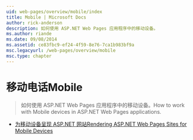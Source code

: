 ```yaml
---
uid: web-pages/overview/mobile/index
title: Mobile | Microsoft Docs
author: rick-anderson
description: 如何使用 ASP.NET Web Pages 应用程序中的移动设备。
ms.author: riande
ms.date: 09/08/2014
ms.assetid: ce83fbc9-ef24-4f59-8e76-7ca1b983bf9a
msc.legacyurl: /web-pages/overview/mobile
msc.type: chapter
---
```

<a name="mobile"></a><span data-ttu-id="77cf9-103">移动电话</span><span class="sxs-lookup"><span data-stu-id="77cf9-103">Mobile</span></span>
====================
> <span data-ttu-id="77cf9-104">如何使用 ASP.NET Web Pages 应用程序中的移动设备。</span><span class="sxs-lookup"><span data-stu-id="77cf9-104">How to work with Mobile devices in ASP.NET Web Pages applications.</span></span>


- [<span data-ttu-id="77cf9-105">为移动设备呈现 ASP.NET 网站</span><span class="sxs-lookup"><span data-stu-id="77cf9-105">Rendering ASP.NET Web Pages Sites for Mobile Devices</span></span>](rendering-aspnet-web-pages-sites-for-mobile-devices.md)
